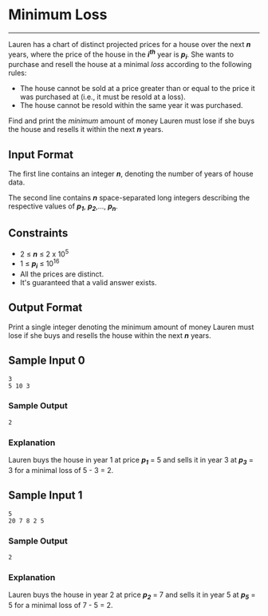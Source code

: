 # Minimum Loss

---

Lauren has a chart of distinct projected prices for a house over the next __*n*__ years, where the price of the house in the __*i<sup>th</sup>*__ year is __*p<sub>i</sub>*__. She wants to purchase and resell the house at a minimal *loss* according to the following rules:

* The house cannot be sold at a price greater than or equal to the price it was purchased at (i.e., it must be resold at a loss).
* The house cannot be resold within the same year it was purchased.

Find and print the _minimum_ amount of money Lauren must lose if she buys the house and resells it within the next __*n*__ years.

## Input Format

The first line contains an integer __*n*__, denoting the number of years of house data.

The second line contains __*n*__ space-separated long integers describing the respective values of __*p<sub>1</sub>*__, __*p<sub>2</sub>*__,..., __*p<sub>n</sub>*__.

## Constraints

- 2 ≤ __*n*__ ≤ 2 x 10<sup>5</sup>
- 1 ≤ __*p<sub>i</sub>*__ ≤ 10<sup>16</sup>
- All the prices are distinct.
- It's guaranteed that a valid answer exists.

## Output Format

Print a single integer denoting the minimum amount of money Lauren must lose if she buys and resells the house within the next __*n*__ years.

## Sample Input 0
```
3
5 10 3
```
### Sample Output
```  
2
```

### Explanation
Lauren buys the house in year 1 at price __*p<sub>1</sub>*__ = 5 and sells it in year 3 at __*p<sub>3</sub>*__ = 3 for a minimal loss of 5 - 3 = 2.

## Sample Input 1
```
5
20 7 8 2 5
```
### Sample Output
```
2
```
### Explanation
Lauren buys the house in year 2 at price __*p<sub>2</sub>*__ = 7 and sells it in year 5 at __*p<sub>5</sub>*__ = 5 for a minimal loss of 7 - 5 = 2.

